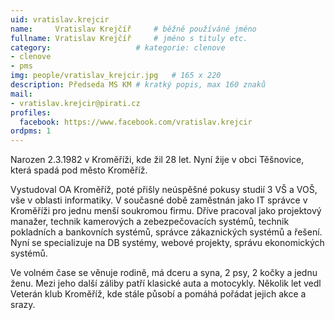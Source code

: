 ```yaml
---
uid: vratislav.krejcir
name:     Vratislav Krejčíř  	# běžně používáné jméno
fullname: Vratislav Krejčíř  	# jméno s tituly etc.
category:                   # kategorie: clenove
- clenove
- pms
img: people/vratislav_krejcir.jpg   # 165 x 220
description: Předseda MS KM # kratký popis, max 160 znaků
mail:
- vratislav.krejcir@pirati.cz
profiles:
  facebook: https://www.facebook.com/vratislav.krejcir
ordpms: 1
---
```


Narozen 2.3.1982 v Kroměříži, kde žil 28 let. Nyní žije v obci Těšnovice, která spadá pod město Kroměříž. 

Vystudoval OA Kroměříž, poté přišly neúspěšné pokusy studií 3 VŠ a VOŠ, vše v oblasti informatiky. V současné době zaměstnán jako IT správce v Kroměříži pro jednu menší soukromou firmu. Dříve pracoval jako projektový manažer, technik kamerových a zebezpečovacích systémů, technik pokladních a bankovních systémů, správce zákaznických systémů a řešení. Nyní se specializuje na DB systémy, webové projekty, správu ekonomických systémů.

Ve volném čase se věnuje rodině, má dceru a syna, 2 psy, 2 kočky a jednu ženu. Mezi jeho další záliby patří klasické auta a motocykly. Několik let vedl Veterán klub Kroměříž, kde stále působí a pomáhá pořádat jejich akce a srazy.
